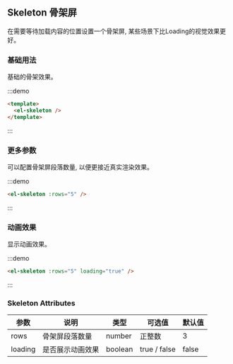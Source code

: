 ## Skeleton 骨架屏

在需要等待加载内容的位置设置一个骨架屏, 某些场景下比Loading的视觉效果更好。

### 基础用法

基础的骨架效果。

:::demo
```html
<template>
  <el-skeleton />
</template>
```
:::

### 更多参数

可以配置骨架屏段落数量, 以便更接近真实渲染效果。


:::demo
```html
<el-skeleton :rows="5" />
```
:::

### 动画效果

显示动画效果。

:::demo
```html
<el-skeleton :rows="5" loading="true" />
```
:::

### Skeleton Attributes
| 参数          | 说明            | 类型            | 可选值                 | 默认值   |
|-------------  |---------------- |---------------- |---------------------- |-------- |
| rows      | 骨架屏段落数量  | number  |           正整数          |    3     |
| loading      | 是否展示动画效果 | boolean  |  true / false  |  false |